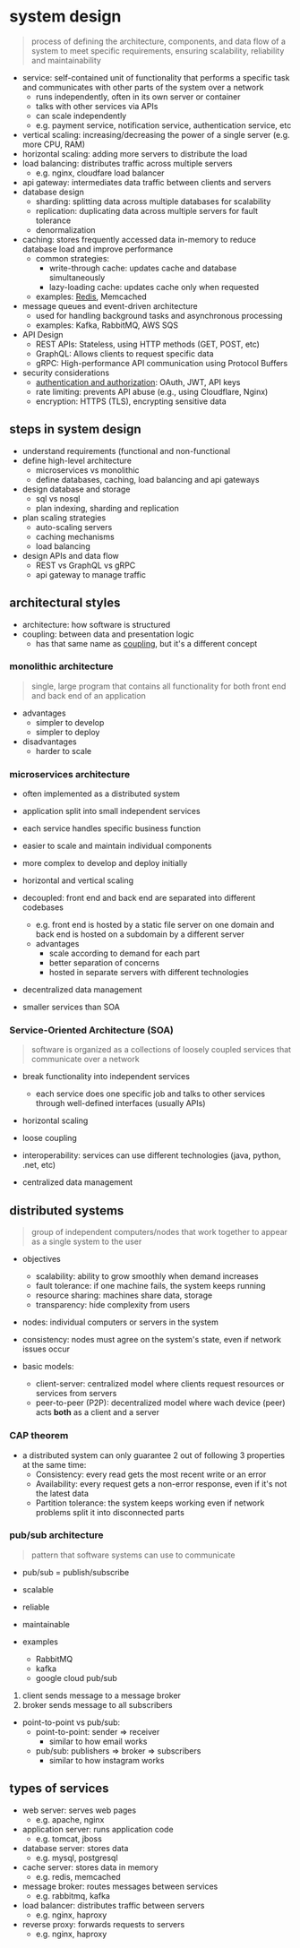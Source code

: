 
# system design

> process of defining the architecture, components, and data flow of a system to meet specific requirements, ensuring scalability, reliability and maintainability

- service: self-contained unit of functionality that performs a specific task and communicates with other parts of the system over a network
  - runs independently, often in its own server or container
  - talks with other services via APIs
  - can scale independently
  - e.g. payment service, notification service, authentication service, etc
- vertical scaling: increasing/decreasing the power of a single server (e.g. more CPU, RAM)
- horizontal scaling: adding more servers to distribute the load
- load balancing: distributes traffic across multiple servers
  - e.g. nginx, cloudfare load balancer
- api gateway: intermediates data traffic between clients and servers
- database design
  - sharding: splitting data across multiple databases for scalability
  - replication: duplicating data across multiple servers for fault tolerance
  - denormalization
- caching: stores frequently accessed data in-memory to reduce database load and improve performance
  - common strategies:
    - write-through cache: updates cache and database simultaneously
    - lazy-loading cache: updates cache only when requested
  - examples: [Redis](./redis.md), Memcached
- message queues and event-driven architecture
  - used for handling background tasks and asynchronous processing
  - examples: Kafka, RabbitMQ, AWS SQS
- API Design
  - REST APIs: Stateless, using HTTP methods (GET, POST, etc)
  - GraphQL: Allows clients to request specific data
  - gRPC: High-performance API communication using Protocol Buffers
- security considerations
  - [authentication and authorization](./auth.md): OAuth, JWT, API keys
  - rate limiting: prevents API abuse (e.g., using Cloudflare, Nginx)
  - encryption: HTTPS (TLS), encrypting sensitive data

## steps in system design

- understand requirements (functional and non-functional
- define high-level architecture
  - microservices vs monolithic
  - define databases, caching, load balancing and api gateways
- design database and storage
  - sql vs nosql
  - plan indexing, sharding and replication
- plan scaling strategies
  - auto-scaling servers
  - caching mechanisms
  - load balancing
- design APIs and data flow
  - REST vs GraphQL vs gRPC
  - api gateway to manage traffic

## architectural styles

- architecture: how software is structured
- coupling: between data and presentation logic
  - has that same name as [coupling](/software_engineering.md#software-architecture-patterns), but it's a different concept

### monolithic architecture

> single, large program that contains all functionality for both front end and back end of an application

- advantages
  - simpler to develop
  - simpler to deploy
- disadvantages
  - harder to scale

### microservices architecture

- often implemented as a distributed system

- application split into small independent services
- each service handles specific business function
- easier to scale and maintain individual components
- more complex to develop and deploy initially
- horizontal and vertical scaling
- decoupled: front end and back end are separated into different codebases
  - e.g. front end is hosted by a static file server on one domain and back end is hosted on a subdomain by a different server
  - advantages
    - scale according to demand for each part
    - better separation of concerns
    - hosted in separate servers with different technologies

- decentralized data management
- smaller services than SOA

### Service-Oriented Architecture (SOA)

> software is organized as a collections of loosely coupled services that communicate over a network

- break functionality into independent services
  - each service does one specific job and talks to other services through well-defined interfaces (usually APIs)

- horizontal scaling
- loose coupling
- interoperability: services can use different technologies (java, python, .net, etc)
- centralized data management

## distributed systems

> group of independent computers/nodes that work together to appear as a single system to the user

- objectives
  - scalability: ability to grow smoothly when demand increases
  - fault tolerance: if one machine fails, the system keeps running
  - resource sharing: machines share data, storage
  - transparency: hide complexity from users

- nodes: individual computers or servers in the system
- consistency: nodes must agree on the system's state, even if network issues occur

- basic models:
  - client-server: centralized model where clients request resources or services from servers
  - peer-to-peer (P2P): decentralized model where wach device (peer) acts **both** as a client and a server

### CAP theorem

- a distributed system can only guarantee 2 out of following 3 properties at the same time:
  - Consistency: every read gets the most recent write or an error
  - Availability: every request gets a non-error response, even if it's not the latest data
  - Partition tolerance: the system keeps working even if network problems split it into disconnected parts

### pub/sub architecture

> pattern that software systems can use to communicate

- pub/sub = publish/subscribe

- scalable
- reliable
- maintainable

- examples
  - RabbitMQ
  - kafka
  - google cloud pub/sub

1. client sends message to a message broker
1. broker sends message to all subscribers

- point-to-point vs pub/sub:
  - point-to-point: sender => receiver
    - similar to how email works
  - pub/sub: publishers => broker => subscribers
    - similar to how instagram works

## types of services

- web server: serves web pages
  - e.g. apache, nginx
- application server: runs application code
  - e.g. tomcat, jboss
- database server: stores data
  - e.g. mysql, postgresql
- cache server: stores data in memory
  - e.g. redis, memcached
- message broker: routes messages between services
  - e.g. rabbitmq, kafka
- load balancer: distributes traffic between servers
  - e.g. nginx, haproxy
- reverse proxy: forwards requests to servers
  - e.g. nginx, haproxy
